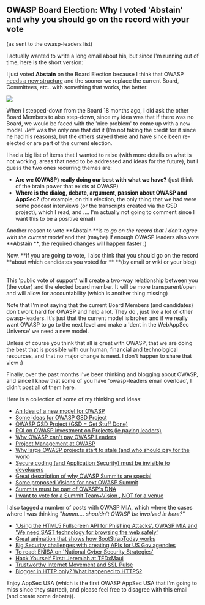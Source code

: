 ##  OWASP Board Election: Why I voted 'Abstain' and why you should go on the record with your vote 

(as sent to the owasp-leaders list)

I actually wanted to write a long email about his, but since I'm running out of time, here is the short version:  

I just voted **Abstain** on the Board Election because I think that OWASP [needs a new structure](http://diniscruz.blogspot.com/2012/10/an-idea-of-new-model-for-owasp.html) and the sooner we replace the current Board, Committees, etc.. with something that works, the better.  
  
[![](images/Screen_Shot_2012-10-16_at_02_41_17.png)](http://1.bp.blogspot.com/-rjbXvcSYOSw/UHzGErNHkXI/AAAAAAAAATk/9hQIthLLuRY/s1600/Screen+Shot+2012-10-16+at+02.41.17.png)

When I stepped-down from the Board 18 months ago, I did ask the other Board Members to also step-down, since my idea was that if there was no Board, we would be faced with the 'nice problem' to come up with a new model. Jeff was the only one that did it (I'm not taking the credit for it since he had his reasons), but the others stayed there and have since been re-elected or are part of the current election.

I had a big list of items that I wanted to raise (with more details on what is not working, areas that need to be addressed and ideas for the future), but I guess the two ones recurring themes are:

  * **Are we (OWASP) really doing our best with what we have?** (just think of the brain power that exists at OWASP)
  * **Where is the dialog, debate, argument, passion about OWASP and AppSec?** (for example, on this election, the only thing that we had were some podcast interviews (or the transcripts created via the GSD project), which I read, and .... I'm actually not going to comment since I want this to be a positive email)

Another reason to vote **Abstain **is _to go on the record that I don't agree with the current model_ and that (maybe) if enough OWASP leaders also vote **Abstain **, the required changes will happen faster :)

Now, **if you are going to vote, I also think that you should go on the record **about which candidates you voted for ** **(by email or wiki or your blog) . 

This 'public vote of support' will create a two-way relationship between you (the voter) and the elected board member. It will be more transparent/open and will allow for accountability (which is another thing missing)

Note that I'm not saying that the current Board Members (and candidates) don't work hard for OWASP and help a lot. They do , just like a lot of other owasp-leaders. It's just that the current model is broken and if we really want OWASP to go to the next level and make a 'dent in the WebAppSec Universe' we need a new model.

Unless of course you think that all is great with OWASP, that we are doing the best that is possible with our human, financial and technological resources, and that no major change is need. I don't happen to share that view :)

Finally, over the past months I've been thinking and blogging about OWASP, and since I know that some of you have 'owasp-leaders email overload', I didn't post all of them here. 

Here is a collection of some of my thinking and ideas:

  * [An Idea of a new model for OWASP](http://diniscruz.blogspot.com/2012/10/an-idea-of-new-model-for-owasp.html)
  * [ Some ideas for OWASP GSD Project](http://diniscruz.blogspot.com/2012/05/some-ideas-for-owasp-gsd-project.html) 
  * [OWASP GSD Project (GSD = Get Stuff Done)](http://diniscruz.blogspot.com/2012/05/owasp-gsd-project-gsd-get-stuff-done.html)  
  * [ROI on OWASP investment on Projects (ie paying leaders)](http://diniscruz.blogspot.co.uk/2012/04/roi-on-owasp-investment-on-projects-ie.html)   
  * [Why OWASP can't pay OWASP Leaders](http://diniscruz.blogspot.co.uk/2012/04/why-owasp-cant-pay-owasp-leaders.html) 
  * [Project Management at OWASP](http://diniscruz.blogspot.co.uk/2012/04/project-management-at-owasp.html) 
  * [Why large OWASP projects start to stale (and who should pay for the work)](http://diniscruz.blogspot.co.uk/2012/04/why-large-owasp-projects-start-to-stale.html) 
  * [Secure coding (and Application Security) must be invisible to developers](http://diniscruz.blogspot.co.uk/2012/04/secure-coding-and-application-security.html)  
  * [Great description of why OWASP Summits are special](http://diniscruz.blogspot.co.uk/2012/04/great-description-of-why-owasp-summits.html) 
  * [Some proposed Visions for next OWASP Summit](http://diniscruz.blogspot.co.uk/2012/04/some-proposed-visions-for-next-owasp.html) 
  * [Summits must be part of OWASP's DNA](http://diniscruz.blogspot.co.uk/2012/04/summits-must-be-part-of-owasps-dna.html) 
  * [I want to vote for a Summit Team+Vision , NOT for a venue](http://diniscruz.blogspot.co.uk/2012/04/i-want-to-vote-for-summit-teamvision.html) 

I also tagged a number of posts with OWASP MIA, which where the cases where I was thinking "_humm.... shouldn't OWASP be involved in here?"_  

  * ['Using the HTML5 Fullscreen API for Phishing Attacks', OWASP MIA and 'We need SAST technology for browsing the web safely'](http://diniscruz.blogspot.co.uk/2012/10/using-html5-fullscreen-api-for-phishing.html)  
  * [Great animation that shows how BootStrapToday works](http://diniscruz.blogspot.co.uk/2012/10/great-animation-that-shows-how.html) 
  * [Big Security challenges with creating APIs for US Gov agencies](http://diniscruz.blogspot.co.uk/2012/06/big-security-challenges-with-creating.html) 
  * [To read: ENISA on 'National Cyber Security Strategies'](http://diniscruz.blogspot.co.uk/2012/05/to-read-enisa-on-national-cyber.html) 
  * [Hack Yourself First: Jeremiah at TEDxMaui](http://diniscruz.blogspot.co.uk/2012/04/hack-yourself-first-jeremiah-at.html) 
  * [Trustworthy Internet Movement and SSL Pulse](http://diniscruz.blogspot.co.uk/2012/04/trustworthy-internet-movement-and-ssl.html) 
  * [Blogger in HTTP only? What happened to HTTPS?](http://diniscruz.blogspot.co.uk/2012/04/blogger-in-http-only-what-happened-to.html) 

Enjoy AppSec USA (which is the first OWASP AppSec USA that I'm going to miss since they started), and please feel free to disagree with this email (and create some debate)). 
